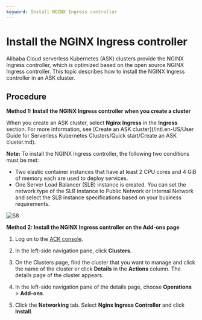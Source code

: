 ```yaml
---
keyword: Install NGINX Ingress controller
---
```


# Install the NGINX Ingress controller

Alibaba Cloud serverless Kubernetes \(ASK\) clusters provide the NGINX Ingress controller, which is optimized based on the open source NGINX Ingress controller. This topic describes how to install the NGINX Ingress controller in an ASK cluster.

## Procedure

**Method 1: Install the NGINX Ingress controller when you create a cluster**

When you create an ASK cluster, select **Nginx Ingress** in the **Ingress** section. For more information, see [Create an ASK cluster](/intl.en-US/User Guide for Serverless Kubernetes Clusters/Quick start/Create an ASK cluster.md).

**Note:** To install the NGINX Ingress controller, the following two conditions must be met:

-   Two elastic container instances that have at least 2 CPU cores and 4 GiB of memory each are used to deploy services.
-   One Server Load Balancer \(SLB\) instance is created. You can set the network type of the SLB instance to Public Network or Internal Network and select the SLB instance specifications based on your business requirements.

![S8](https://static-aliyun-doc.oss-accelerate.aliyuncs.com/assets/img/en-US/3712548161/p245306.png)

**Method 2: Install the NGINX Ingress controller on the Add-ons page**

1.  Log on to the [ACK console](https://cs.console.aliyun.com).

2.  In the left-side navigation pane, click **Clusters**.

3.  On the Clusters page, find the cluster that you want to manage and click the name of the cluster or click **Details** in the **Actions** column. The details page of the cluster appears.

4.  In the left-side navigation pane of the details page, choose **Operations** \> **Add-ons**.

5.  Click the **Networking** tab. Select **Nginx Ingress Controller** and click **Install**.


